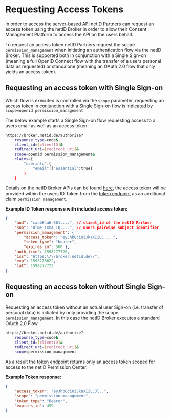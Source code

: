 # Requesting Access Tokens

In order to access the [server-based API](server-based.md) netID Partners can request an access token using the netID Broker in order to allow their Consent Management Platform to access the API on the users behalf.

To request an access token netID Partners request the scope `permission_management` when initiating an authentication flow via the netID Broker. This is supported both in conjunction with a Single Sign-on (meaning a full OpenID Connect flow with the transfer of a users personal data as requested) or standalone (meaning an OAuth 2.0 flow that only yields an access token).

## Requesting an access token with Single Sign-on

Which flow is executed is controlled via the `scope` parameter, requesting an access token in conjunction with a Single Sign-on flow is indicated by `scope=openid permission_management`

The below example starts a Single Sign-on flow requesting access to a users email as well as an access token.

```bash
https://broker.netid.de/authorize?
    response_type=code&
    client_id=[clientID]&
    redirect_uri=[redirect_uri]&
    scope=openid permission_management&
    claims={
        "userinfo":{
            "email":{"essential":true}
        }
    }
```

Details on the netID Broker APIs can be found [here](/sso/), the access token will be provided within the users ID Token from the [token endpoint](/sso/#token-endpoint) as an additional claim `permission management`.

**Example ID Token response with included access token:**

```json
{
    "aud": "caab84a6-861....", // client_id of the netID Partner
    "sub": "0lme_TXmA_TQ....", // users pairwise subject identifier
    "permission_management": {
        "access_token": "eyJhbGciOiJkaXIiLC....",
        "token_type": "bearer",
        "expires_in": 500 },
    "auth_time": 1598277720,
    "iss": "https:\/\/broker.netid.de\/",
    "exp": 1598278622,
    "iat": 1598277722
}
```

## Requesting an access token without Single Sign-on

Requesting an access token without an actual user Sign-on (i.e. transfer of personal data) is initiated by only providing the scope `permission_management`. In this case the netID Broker executes a standard OAuth 2.0 Flow

```bash
https://broker.netid.de/authorize?
    response_type=code&
    client_id=[clientID]&
    redirect_uri=[redirect_uri]&
    scope=permission_management
```

As a result the [token endpoint](/sso/#token-endpoint) returns only an access token scoped for access to the netID Permission Center.

**Example Token response:**

```json
{
    "access_token": "eyJhbGciOiJkaXIiLCJl..",
    "scope": "permission_management",
    "token_type": "Bearer",
    "expires_in": 499
}
```
